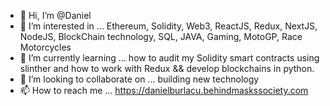 - 👋 Hi, I’m @Daniel
- 👀 I’m interested in ... Ethereum, Solidity, Web3, ReactJS, Redux, NextJS, NodeJS, BlockChain technology, SQL, JAVA, Gaming, MotoGP, Race Motorcycles 
- 🌱 I’m currently learning ... how to audit my Solidity smart contracts using slinther and how to work with Redux && develop blockchains in python.
- 💞️ I’m looking to collaborate on ... building new technology
- 📫 How to reach me ... https://danielburlacu.behindmaskssociety.com

<!---
daniel-burlacu/daniel-burlacu is a ✨ special ✨ repository because its `README.md` (this file) appears on your GitHub profile.
You can click the Preview link to take a look at your changes.
--->
